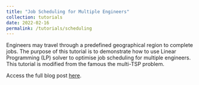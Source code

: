```yaml
---
title: "Job Scheduling for Multiple Engineers"
collection: tutorials
date: 2022-02-16
permalink: /tutorials/scheduling
---
```


Engineers may travel through a predefined geographical region to complete jobs. The purpose of this tutorial is to demonstrate how to use Linear Programming (LP) solver to optimise job scheduling for multiple engineers. This tutorial is modified from the famous the multi-TSP problem.

Access the full blog post [here](https://timothywong731.github.io/scheduling/).
